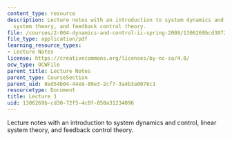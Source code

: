 ```yaml
---
content_type: resource
description: Lecture notes with an introduction to system dynamics and control, linear
  system theory, and feedback control theory.
file: /courses/2-004-dynamics-and-control-ii-spring-2008/1306269bcd3072f54c0f858a31234096_lecture_01.pdf
file_type: application/pdf
learning_resource_types:
- Lecture Notes
license: https://creativecommons.org/licenses/by-nc-sa/4.0/
ocw_type: OCWFile
parent_title: Lecture Notes
parent_type: CourseSection
parent_uid: 8ed54b04-44e9-89e3-2cf7-3a4b3a0078c1
resourcetype: Document
title: Lecture 1
uid: 1306269b-cd30-72f5-4c0f-858a31234096
---
```

Lecture notes with an introduction to system dynamics and control, linear system theory, and feedback control theory.